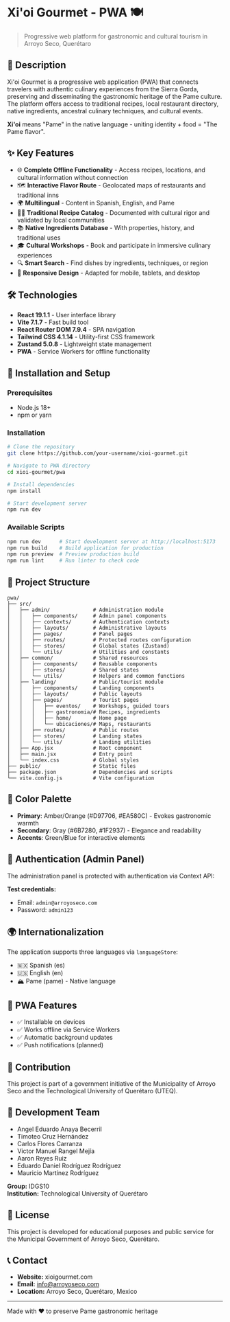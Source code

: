 # Xi'oi Gourmet - PWA 🍽️

> Progressive web platform for gastronomic and cultural tourism in Arroyo Seco, Querétaro

## 📖 Description

Xi'oi Gourmet is a progressive web application (PWA) that connects travelers with authentic culinary experiences from the Sierra Gorda, preserving and disseminating the gastronomic heritage of the Pame culture. The platform offers access to traditional recipes, local restaurant directory, native ingredients, ancestral culinary techniques, and cultural events.

**Xi'oi** means "Pame" in the native language - uniting identity + food = "The Pame flavor".

## ✨ Key Features

- 🌐 **Complete Offline Functionality** - Access recipes, locations, and cultural information without connection
- 🗺️ **Interactive Flavor Route** - Geolocated maps of restaurants and traditional inns
- 🌍 **Multilingual** - Content in Spanish, English, and Pame
- 👨‍🍳 **Traditional Recipe Catalog** - Documented with cultural rigor and validated by local communities
- 📚 **Native Ingredients Database** - With properties, history, and traditional uses
- 🎓 **Cultural Workshops** - Book and participate in immersive culinary experiences
- 🔍 **Smart Search** - Find dishes by ingredients, techniques, or region
- 📱 **Responsive Design** - Adapted for mobile, tablets, and desktop

## 🛠️ Technologies

- **React 19.1.1** - User interface library
- **Vite 7.1.7** - Fast build tool
- **React Router DOM 7.9.4** - SPA navigation
- **Tailwind CSS 4.1.14** - Utility-first CSS framework
- **Zustand 5.0.8** - Lightweight state management
- **PWA** - Service Workers for offline functionality

## 🚀 Installation and Setup

### Prerequisites

- Node.js 18+ 
- npm or yarn

### Installation

```bash
# Clone the repository
git clone https://github.com/your-username/xioi-gourmet.git

# Navigate to PWA directory
cd xioi-gourmet/pwa

# Install dependencies
npm install

# Start development server
npm run dev
```

### Available Scripts

```bash
npm run dev      # Start development server at http://localhost:5173
npm run build    # Build application for production
npm run preview  # Preview production build
npm run lint     # Run linter to check code
```

## 📁 Project Structure

```
pwa/
├── src/
│   ├── admin/              # Administration module
│   │   ├── components/     # Admin panel components
│   │   ├── contexts/       # Authentication contexts
│   │   ├── layouts/        # Administrative layouts
│   │   ├── pages/          # Panel pages
│   │   ├── routes/         # Protected routes configuration
│   │   ├── stores/         # Global states (Zustand)
│   │   └── utils/          # Utilities and constants
│   ├── common/             # Shared resources
│   │   ├── components/     # Reusable components
│   │   ├── stores/         # Shared states
│   │   └── utils/          # Helpers and common functions
│   ├── landing/            # Public/tourist module
│   │   ├── components/     # Landing components
│   │   ├── layouts/        # Public layouts
│   │   ├── pages/          # Tourist pages
│   │   │   ├── eventos/    # Workshops, guided tours
│   │   │   ├── gastronomia/# Recipes, ingredients
│   │   │   ├── home/       # Home page
│   │   │   └── ubicaciones/# Maps, restaurants
│   │   ├── routes/         # Public routes
│   │   ├── stores/         # Landing states
│   │   └── utils/          # Landing utilities
│   ├── App.jsx             # Root component
│   ├── main.jsx            # Entry point
│   └── index.css           # Global styles
├── public/                 # Static files
├── package.json            # Dependencies and scripts
└── vite.config.js          # Vite configuration
```

## 🎨 Color Palette

- **Primary**: Amber/Orange (#D97706, #EA580C) - Evokes gastronomic warmth
- **Secondary**: Gray (#6B7280, #1F2937) - Elegance and readability
- **Accents**: Green/Blue for interactive elements

## 🔐 Authentication (Admin Panel)

The administration panel is protected with authentication via Context API:

**Test credentials:**
- Email: `admin@arroyoseco.com`
- Password: `admin123`

## 🌍 Internationalization

The application supports three languages via `languageStore`:
- 🇲🇽 Spanish (es)
- 🇺🇸 English (en)  
- 🏔️ Pame (pame) - Native language

## 📱 PWA Features

- ✅ Installable on devices
- ✅ Works offline via Service Workers
- ✅ Automatic background updates
- ✅ Push notifications (planned)

## 🤝 Contribution

This project is part of a government initiative of the Municipality of Arroyo Seco and the Technological University of Querétaro (UTEQ).

## 👥 Development Team

- Angel Eduardo Anaya Becerril
- Timoteo Cruz Hernández
- Carlos Flores Carranza
- Victor Manuel Rangel Mejía
- Aaron Reyes Ruiz
- Eduardo Daniel Rodríguez Rodríguez
- Mauricio Martínez Rodríguez

**Group:** IDGS10  
**Institution:** Technological University of Querétaro

## 📄 License

This project is developed for educational purposes and public service for the Municipal Government of Arroyo Seco, Querétaro.

## 📞 Contact

- **Website:** xioigourmet.com
- **Email:** info@arroyoseco.com
- **Location:** Arroyo Seco, Querétaro, Mexico

---

Made with ❤️ to preserve Pame gastronomic heritage